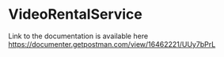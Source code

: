 # VideoRentalService

Link to the documentation is available here https://documenter.getpostman.com/view/16462221/UUy7bPrL
